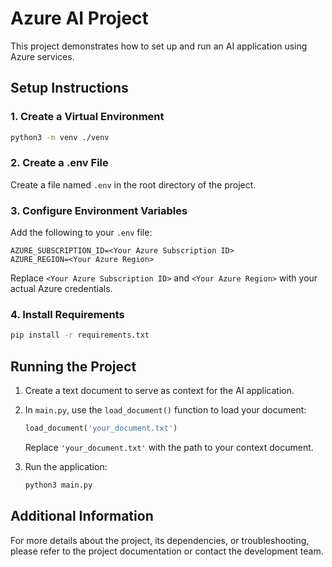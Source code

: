 # Azure AI Project

This project demonstrates how to set up and run an AI application using Azure services.

## Setup Instructions

### 1. Create a Virtual Environment

```bash
python3 -m venv ./venv
```

### 2. Create a .env File

Create a file named `.env` in the root directory of the project.

### 3. Configure Environment Variables

Add the following to your `.env` file:

```
AZURE_SUBSCRIPTION_ID=<Your Azure Subscription ID>
AZURE_REGION=<Your Azure Region>
```

Replace `<Your Azure Subscription ID>` and `<Your Azure Region>` with your actual Azure credentials.

### 4. Install Requirements

```bash
pip install -r requirements.txt
```

## Running the Project

1. Create a text document to serve as context for the AI application.

2. In `main.py`, use the `load_document()` function to load your document:

   ```python
   load_document('your_document.txt')
   ```

   Replace `'your_document.txt'` with the path to your context document.

3. Run the application:

   ```bash
   python3 main.py
   ```

## Additional Information

For more details about the project, its dependencies, or troubleshooting, please refer to the project documentation or contact the development team.


